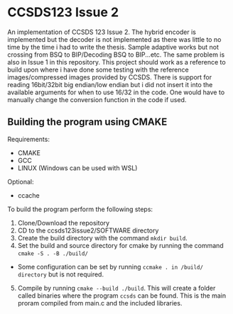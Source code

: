 # CCSDS123 Issue 2
An implementation of CCSDS 123 Issue 2. The hybrid encoder is implemented but the decoder is not implemented as there was little to no time by the time i had to write the thesis. Sample adaptive works but not crossing from BSQ to BIP/Decoding BSQ to BIP...etc. The same problem is also in Issue 1 in this repository. This project should work as a reference to build upon where i have done some testing with the reference images/compressed images provided by CCSDS. There is support for reading 16bit/32bit big endian/low endian but i did not insert it into the available arguments for when to use 16/32 in the code. One would have to manually change the conversion function in the code if used. 
## Building the program using CMAKE
Requirements:
* CMAKE
* GCC
* LINUX (Windows can be used with WSL)

Optional:
* ccache

To build the program perform the following steps:
1. Clone/Download the repository
2. CD to the ccsds123issue2/SOFTWARE directory
3. Create the build directory with the command ```mkdir build```.
4. Set the build and source directory for cmake by running the command ```cmake -S . -B ./build/```
* Some configuration can be set by running ```ccmake . in /build/ directory``` but is not required.
5. Compile by running ```cmake --build ./build```. This will create a folder called binaries where the program ```ccsds``` can be found. This is the main proram compiled from main.c and the included libraries.

